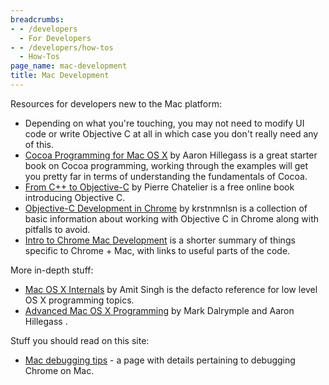 ```yaml
---
breadcrumbs:
- - /developers
  - For Developers
- - /developers/how-tos
  - How-Tos
page_name: mac-development
title: Mac Development
---
```


Resources for developers new to the Mac platform:

*   Depending on what you're touching, you may not need to modify UI
            code or write Objective C at all in which case you don't really need
            any of this.
*   [Cocoa Programming for Mac OS
            X](http://www.amazon.com/exec/obidos/ASIN/0321503619) by Aaron
            Hillegass is a great starter book on Cocoa programming, working
            through the examples will get you pretty far in terms of
            understanding the fundamentals of Cocoa.
*   [From C++ to
            Objective-C](http://ktd.club.fr/programmation/fichiers/cpp-objc-en.pdf)
            by Pierre Chatelier is a free online book introducing Objective C.
*   [Objective-C Development in
            Chrome](https://docs.google.com/a/chromium.org/document/d/1HDxOA0TD97e8MhS__7KBSAJRzKWyi0hqVTc13WSHFqc/edit?usp=sharing)
            by krstnmnlsn is a collection of basic information about working
            with Objective C in Chrome along with pitfalls to avoid.
*   [Intro to Chrome Mac
            Development](https://docs.google.com/presentation/d/1H8UOJmSJFQl3hgzDAjmObYTqHDTF98hj_ENpVydJ4OE/edit?usp=sharing)
            is a shorter summary of things specific to Chrome + Mac, with links
            to useful parts of the code.

More in-depth stuff:

*   [Mac OS X
            Internals](http://www.amazon.com/Mac-OS-Internals-Systems-Approach/dp/0321278542)
            by Amit Singh is the defacto reference for low level OS X
            programming topics.
*   [Advanced Mac OS X
            Programming](http://www.amazon.com/Advanced-Mac-Programming-Core-Unix/dp/0974078514)
            by Mark Dalrymple and Aaron Hillegass .

Stuff you should read on this site:

*   [Mac debugging tips](/developers/how-tos/debugging-on-os-x) - a page
            with details pertaining to debugging Chrome on Mac.